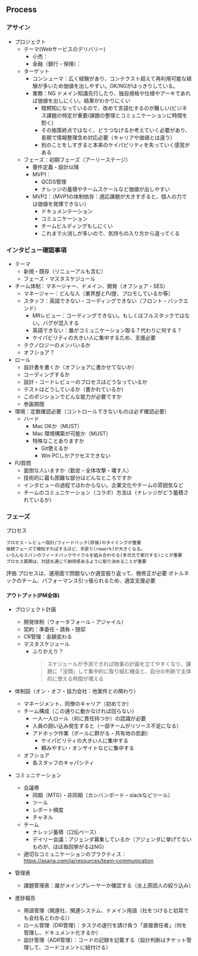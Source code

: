 ## Process
### アサイン
- プロジェクト
  - テーマ(Webサービスのデリバリー) 
    - 小売：
    - 金融（銀行・保険）：
  - ターゲット
    - コンシューマ：広く経験があり、コンテクスト超えて再利用可能な経験が多いため価値を出しやすい。OK/NGがはっきりしている。
    - 業務：NG ドメイン知識先行したり、独自規格や仕様やアーキであれば価値を出しにくい。結果がわかりにくい
      - 暗黙知になっているので、改めて言語化するのが難しい(ビジネス課題の特定が重要/課題の整理とコミュニケーションに時間を割く) 
      - その施策終点ではなく、どうつなげるか考えていく必要があり、長期で情報整理含め対応必要（キャリアや価値とは違う）
      - 別のことをしすぎると本来のケイパビリティを失っていく感覚がある
  - フェーズ：初期フェーズ（アーリーステージ）
    - 要件定義・設計以降
    - MVP1：
      - QCDS管理
      - ナレッジの蓄積やチームスケールなど価値が出しやすい
    - MVP2：（MVP1の体制依存：適応課題が大きすぎると、個人の力では価値を発揮できない）
      - ドキュメンテーション
      - コミュニケーション
      - チームビルディングもしにくい
      - これまで火消しが多いので、気持ちの入り方から違ってくる

### インタビュー確認事項
- テーマ
  - 新規・既存（リニューアルも含む）
  - フェーズ・マスタスケジュール
- チーム体制：マネージャー、ドメイン、開発（オフショア・SES）
  - マネージャー：どんな人（業界歴とPJ歴、プロモしているか等）
  - スタッフ：英語できない・コーディングできない（フロント・バックエンド）
    - MRレビュー：コーディングできない。もしくはフルスタックではない。バグが混入する
    - 英語できない：誰がコミュニケーション取る？代わりに何する？
    - ケイパビリティの大きい人に集中するため、支援必要
  - テクノロジーのメンバいるか
  - オフショア？
- ロール
  - 設計書を書くか（オフショアに書かせてないか）
  - コーディングするか
  - 設計・コードレビューのプロセスはどうなっているか
  - テストはどうしているか（書かれているか）
  - このポジションでどんな能力が必要ですか
  - 参画期間
- 環境：定数確認必要（コントロールできないものは必ず確認必要）
  - ハード
    - Mac OKか（MUST）
    - Mac 環境構築が可能か（MUST）
    - 特殊なことありますか
      - Git使えるか
      - Win PCしかアクセスできない
- PJ質問
  - 面倒な人いますか（勤怠・全体攻撃・壊す人）
  - 技術的に最も困難な部分はどんなところですか
  - インタビューの過程ではわからない。企業文化やチームの雰囲気など
  - チームのコミュニケーション（コラボ）方法は（ナレッジがどう蓄積されているか）

### フェーズ
プロセス

    プロセス・レビュー設計/フィードバック(評価)のタイミングが重要
    後続フェーズで検知すればするほど、手戻り(rework)が大きくなる。
    いろんなスパンのフィードバックサイクルを組み合わせる(多次元で実行する)ことが重要
    プロセス展開は、対話を通じて納得感あるように取り決めることが重要

評価
    プロセスは、運用面で問題ないか適宜振り返って、微修正が必要
    ボトルネックのチーム、パフォーマンス引っ張られるため、適宜支援必要

#### アウトプット(PM全体)
- プロジェクト計画
  - 開発体制（ウォータフォール・アジャイル）
  - 契約：準委任・請負・随契
  - CR管理：金額変わる
  - マスタスケジュール
    - ふりかえり？
        > スケジュールが予測できれば物事の計画を立てやすくなり、課題に「没頭」して集中的に取り組む機会と、自分の判断で主体的に使える時間が増える

- 体制図（オン・オフ・協力会社：他案件との関わり）
  - マネージメント、同僚のキャリア（初めてか）
  - チーム構成（この通りに動かなければ回らない）
    - 一人一人ロール（何に責任持つか）の認識が必要
    - 人員の囲い込み発生すると（一部チームがリソース不足になる）
    - アドホック作業（ボールに群がる・共有地の悲劇）
      - ケイパビリティの大きい人に集中する
      - 頼みやすい・オンサイトなどに集中する
  - オフショア
    - 各スタッフのキャパシティ

- コミュニケーション
  - 会議帯
    - 同期（MTG）・非同期（カンバンボード・slackなどツール）
    - ツール
    - レポート頻度
    - チャネル
  - チーム
    - ナレッジ蓄積（口伝ベース）
    - デイリー会議：アジェンダ募集しているか（アジェンダに挙げてないものが、ほぼ毎回挙がるはNG）
  - 適切なコミュニケーションのプラクティス：https://asana.com/ja/resources/team-communication

- 管理表
  - 課題管理表：誰がメインプレーヤーか確認する（炎上原因人の絞り込み）

- 進捗報告
  - 用語管理（関連社、関連システム、ドメイン用語（社をつけると初耳でも会社名とわかる））
  - ロール管理（DRI管理）：タスクの遂行を請け負う「直接責任者」（何を管理し、ドキュメント化するか）
  - 設計管理（ADR管理）：コードの記録を記載する（設計判断はチケット管理して、コードコメントに紐付ける）
